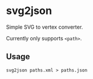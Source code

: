 svg2json
========

Simple SVG to vertex converter.

Currently only supports `<path>`.


Usage
-----

`svg2json paths.xml > paths.json`
